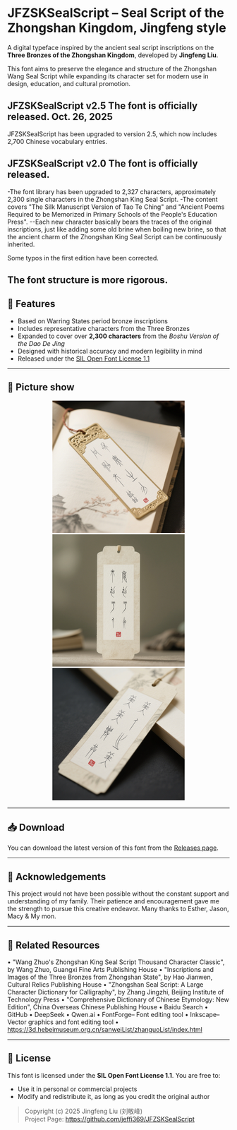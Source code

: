 # JFZSKSealScript – Seal Script of the Zhongshan Kingdom, Jingfeng style

A digital typeface inspired by the ancient seal script inscriptions on the **Three Bronzes of the Zhongshan Kingdom**, developed by **Jingfeng Liu**.

This font aims to preserve the elegance and structure of the Zhongshan Wang Seal Script while expanding its character set for modern use in design, education, and cultural promotion.

## JFZSKSealScript v2.5 The font is officially released. Oct. 26, 2025
JFZSKSealScript has been upgraded to version 2.5, which now includes 2,700 Chinese vocabulary entries.

## JFZSKSealScript v2.0 The font is officially released.

-The font library has been upgraded to 2,327 characters, approximately 2,300 single characters in the Zhongshan King Seal Script. 
-The content covers "The Silk Manuscript Version of Tao Te Ching" and "Ancient Poems Required to be Memorized in Primary Schools of the People's Education Press". --Each new character basically bears the traces of the original inscriptions, just like adding some old brine when boiling new brine, so that the ancient charm of the Zhongshan King Seal Script can be continuously inherited.

Some typos in the first edition have been corrected.

The font structure is more rigorous.
---

## 🎨 Features

- Based on Warring States period bronze inscriptions
- Includes representative characters from the Three Bronzes
- Expanded to cover over **2,300 characters** from the *Boshu Version of the Dao De Jing*
- Designed with historical accuracy and modern legibility in mind
- Released under the [SIL Open Font License 1.1](LICENSE)

---

## 🎨 Picture show
 <div align="center">
  <img src="images/和实生物.png" width="300" alt="Preview 1"/>
  <img src="images/宁溺于渊不溺于人.png" width="300" alt="Preview 2"/>
  <img src="images/美人之美.png" width="300" alt="Preview 3"/>
</div>

---

## 📥 Download

You can download the latest version of this font from the [Releases page](https://github.com/jeffi369/JFZSKSealScript/ ).

---

## 💖 Acknowledgements

This project would not have been possible without the constant support and understanding of my family. Their patience and encouragement gave me the strength to pursue this creative endeavor. Many thanks to Esther, Jason, Macy & My mon.

---

## 🔗 Related Resources
• "Wang Zhuo's Zhongshan King Seal Script Thousand Character Classic", by Wang Zhuo, Guangxi Fine Arts Publishing House
• "Inscriptions and Images of the Three Bronzes from Zhongshan State", by Hao Jianwen, Cultural Relics Publishing House
• "Zhongshan Seal Script: A Large Character Dictionary for Calligraphy", by Zhang Jingzhi, Beijing Institute of Technology Press
• "Comprehensive Dictionary of Chinese Etymology: New Edition", China Overseas Chinese Publishing House
• Baidu Search
• GitHub
• DeepSeek
• Qwen.ai
• FontForge– Font editing tool
• Inkscape– Vector graphics and font editing tool
• https://3d.hebeimuseum.org.cn/sanweiList/zhanguoList/index.html

---

## 💬 License

This font is licensed under the **SIL Open Font License 1.1**. You are free to:
- Use it in personal or commercial projects
- Modify and redistribute it, as long as you credit the original author

> Copyright (c) 2025 Jingfeng Liu (刘敬峰)  
> Project Page: https://github.com/jeffi369/JFZSKSealScript
